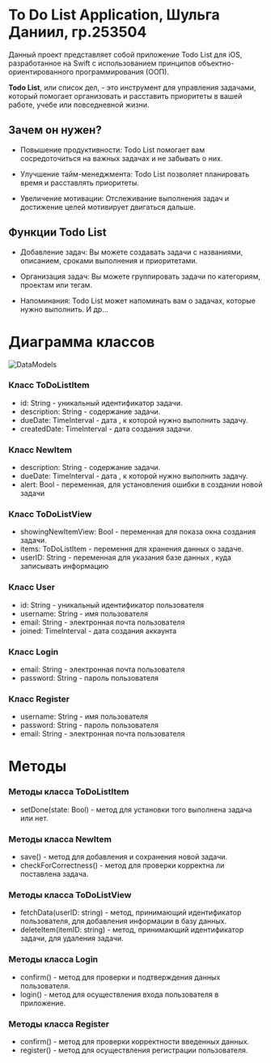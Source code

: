 # To Do List Application, Шульга Даниил, гр.253504

Данный проект представляет собой приложение Todo List для iOS, разработанное на Swift с использованием принципов объектно-ориентированного программирования (ООП).

**Todo List**, или список дел, - это инструмент для управления задачами, который помогает организовать и расставить приоритеты в вашей работе, учебе или повседневной жизни.

## Зачем он нужен?

* Повышение продуктивности: Todo List помогает вам сосредоточиться на важных задачах и не забывать о них.

* Улучшение тайм-менеджмента: Todo List позволяет планировать время и расставлять приоритеты.
  
* Увеличение мотивации: Отслеживание выполнения задач и достижение целей мотивирует двигаться дальше.

## Функции Todo List

* Добавление задач: Вы можете создавать задачи с названиями, описанием, сроками выполнения и приоритетами.

* Организация задач: Вы можете группировать задачи по категориям, проектам или тегам.
  
* Напоминания: Todo List может напоминать вам о задачах, которые нужно выполнить. И др...

# Диаграмма классов

![DataModels](https://raw.github.com/DaniilShulha/OOP_Project/lab1/screenshot/models.png)

### Класс ToDoListItem

* id: String - уникальный идентификатор задачи.
* description: String - содержание задачи.
* dueDate: TimeInterval - дата , к которой нужно выполнить задачу.
* createdDate: TimeInterval - дата создания задачи.

### Класс NewItem

* description: String - содержание задачи.
* dueDate: TimeInterval - дата , к которой нужно выполнить задачу.
* alert: Bool - переменная, для установления ошибки в создании новой задачи
  
### Класс ToDoListView

* showingNewItemView: Bool - переменная для показа окна создания задачи.
* items: ToDoListItem - перемення для хранения данных о задаче.
* userID: String - переменная для указания базе данных , куда записывать информацию

### Класс User

* id: String - уникальный идентификатор пользователя
* username: String - имя пользователя
* email: String - электронная почта пользователя
* joined: TimeInterval - дата создания аккаунта

### Класс Login

* email: String - электронная почта пользователя
* password: String - пароль пользователя

### Класс Register

* username: String - имя пользователя
* password: String - пароль пользователя
* email: String - электронная почта пользователя

# Методы

### Методы класса ToDoListItem

* setDone(state: Bool) - метод для установки того выполнена задача или нет.

### Методы класса NewItem

* save() - метод для добавления и сохранения новой задачи.
* checkForCorrectness() - метод для проверки корректна ли поставлена задача.

### Методы класса ToDoListView

* fetchData(userID: string) - метод, принимающий идентификатор пользователя, для добавления информации в базу данных.
* deleteItem(itemID: string) - метод, принимающий идентификатор задачи, для удаления задачи.

### Методы класса Login

* confirm() - метод для проверки и подтверждения данных пользователя.
* login() - метод для осуществления входа пользователя в приложение.

### Методы класса Register

* confirm() - метод для проверки корректности введенных данных.
* register() - метод для осуществления регистрации пользователя.